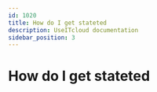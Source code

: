 ```yaml
---
id: 1020
title: How do I get stateted
description: UseITcloud documentation
sidebar_position: 3
---
```


# How do I get stateted

